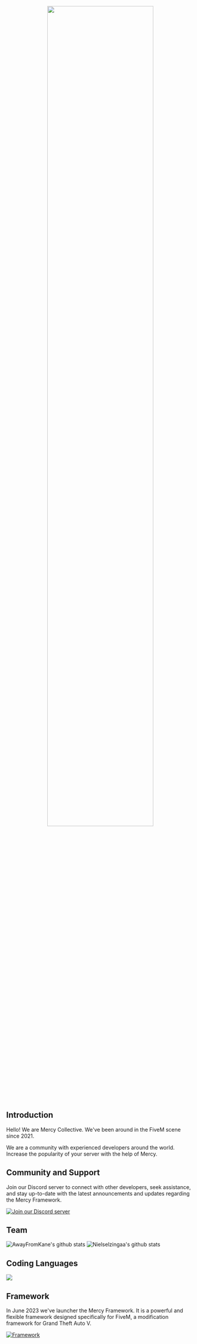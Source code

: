 <a href="https://github.com/Mercy-Collective">
  <p align="center">
    <img style="width: 75%" src="https://github.com/Mercy-Collective/.github/assets/40138067/1ad97bbf-a715-42e2-b642-b126ed6ff521">
  </p>
</a>

## Introduction

Hello! 
We are Mercy Collective. We've been around in the FiveM scene since 2021. 

We are a community with experienced developers around the world. 
Increase the popularity of your server with the help of Mercy.

## Community and Support

Join our Discord server to connect with other developers, seek assistance, and stay up-to-date with the latest announcements and updates regarding the Mercy Framework.

[![Join our Discord server](https://discordapp.com/api/guilds/878379225357369404/widget.png?style=banner2)](https://dsc.gg/mercy-coll)

## Team
![AwayFromKane's github stats](https://github-readme-stats.vercel.app/api?username=awayfromkane&show_icons=true&theme=radical)
![Nielselzingaa's github stats](https://github-readme-stats.vercel.app/api?username=nielselzingaa&show_icons=true&theme=radical)

## Coding Languages
<a href="https://github.com/Mercy-Collective">
  <img src="https://skillicons.dev/icons?i=git,javascript,react,typescript,mysql,html,tailwindcss,nextjs,jquery,mongodb,php,nodejs,cs,vscode,css,dotnet,express,idea,java,linux,lua,nginx,powershell,py,sqlite" />
</a>

## Framework
In June 2023 we've launcher the Mercy Framework. It is a powerful and flexible framework designed specifically for FiveM, a modification framework for Grand Theft Auto V. 

[![Framework](https://github-readme-stats.vercel.app/api/pin/?username=Mercy-Collective&repo=mercy-framework&theme=dark#gh-dark-mode-only)](https://github.com/Mercy-Collective/mercy-framework)
